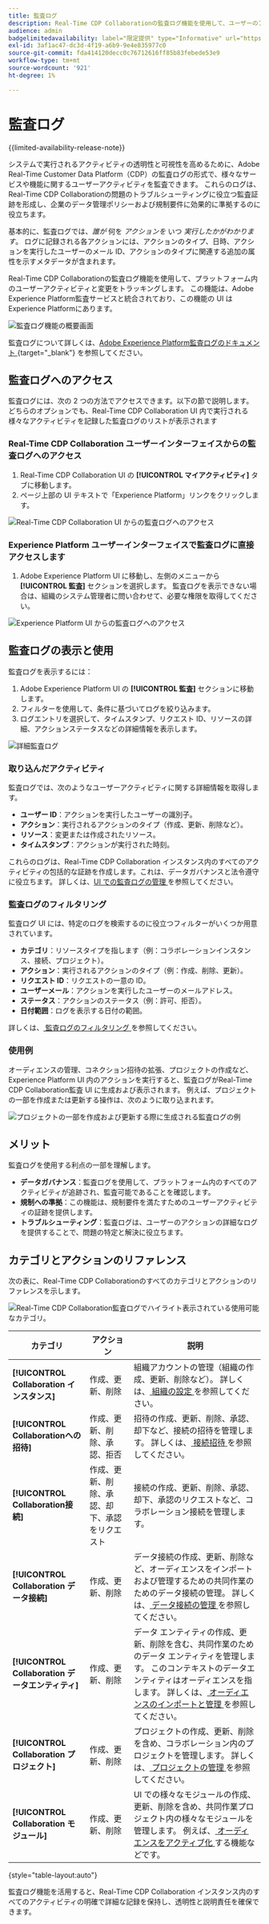 ```yaml
---
title: 監査ログ
description: Real-Time CDP Collaborationの監査ログ機能を使用して、ユーザーのアクティビティと変更をトラッキングする方法について説明します。
audience: admin
badgelimitedavailability: label="限定提供" type="Informative" url="https://helpx.adobe.com/jp/legal/product-descriptions/real-time-customer-data-platform-collaboration.html newtab=true"
exl-id: 3af1ac47-dc3d-4f19-a6b9-9e4e835977c0
source-git-commit: fda414120decc0c76712616ff85b83febede53e9
workflow-type: tm+mt
source-wordcount: '921'
ht-degree: 1%

---
```


# 監査ログ

{{limited-availability-release-note}}

システムで実行されるアクティビティの透明性と可視性を高めるために、Adobe Real-Time Customer Data Platform（CDP）の監査ログの形式で、様々なサービスや機能に関するユーザーアクティビティを監査できます。 これらのログは、Real-Time CDP Collaborationの問題のトラブルシューティングに役立つ監査証跡を形成し、企業のデータ管理ポリシーおよび規制要件に効果的に準拠するのに役立ちます。

基本的に、監査ログでは、*誰が* 何を *アクションを* いつ *実行したかがわかります*。 ログに記録される各アクションには、アクションのタイプ、日時、アクションを実行したユーザーのメール ID、アクションのタイプに関連する追加の属性を示すメタデータが含まれます。

Real-Time CDP Collaborationの監査ログ機能を使用して、プラットフォーム内のユーザーアクティビティと変更をトラッキングします。 この機能は、Adobe Experience Platform監査サービスと統合されており、この機能の UI はExperience Platformにあります。

![ 監査ログ機能の概要画面 ](/help/assets/setup/audit-logs/audit-logs-overview.png)

監査ログについて詳しくは、[Adobe Experience Platform監査ログのドキュメント ](https://experienceleague.adobe.com/ja/docs/experience-platform/landing/governance-privacy-security/audit-logs/overview){target="_blank"} を参照してください。

## 監査ログへのアクセス

監査ログには、次の 2 つの方法でアクセスできます。以下の節で説明します。 どちらのオプションでも、Real-Time CDP Collaboration UI 内で実行される様々なアクティビティを記録した監査ログのリストが表示されます

### Real-Time CDP Collaboration ユーザーインターフェイスからの監査ログへのアクセス

1. Real-Time CDP Collaboration UI の **[!UICONTROL マイアクティビティ]** タブに移動します。
2. ページ上部の UI テキストで「Experience Platform」リンクをクリックします。

![Real-Time CDP Collaboration UI からの監査ログへのアクセス ](/help/assets/setup/audit-logs/access-from-collaboration-ui.png)

### Experience Platform ユーザーインターフェイスで監査ログに直接アクセスします

1. Adobe Experience Platform UI に移動し、左側のメニューから **[!UICONTROL 監査]** セクションを選択します。 監査ログを表示できない場合は、組織のシステム管理者に問い合わせて、必要な権限を取得してください。

![Experience Platform UI からの監査ログへのアクセス ](/help/assets/setup/audit-logs/access-from-experience-platform-ui.png)

## 監査ログの表示と使用

監査ログを表示するには：

1. Adobe Experience Platform UI の **[!UICONTROL 監査]** セクションに移動します。
2. フィルターを使用して、条件に基づいてログを絞り込みます。
3. ログエントリを選択して、タイムスタンプ、リクエスト ID、リソースの詳細、アクションステータスなどの詳細情報を表示します。

![ 詳細監査ログ ](/help/assets/setup/audit-logs/filters-and-detailed-view.png)

### 取り込んだアクティビティ

監査ログでは、次のようなユーザーアクティビティに関する詳細情報を取得します。

* **ユーザー ID**：アクションを実行したユーザーの識別子。
* **アクション**：実行されるアクションのタイプ（作成、更新、削除など）。
* **リソース**：変更または作成されたリソース。
* **タイムスタンプ**：アクションが実行された時刻。

これらのログは、Real-Time CDP Collaboration インスタンス内のすべてのアクティビティの包括的な証跡を作成します。これは、データガバナンスと法令遵守に役立ちます。 詳しくは、[UI での監査ログの管理 ](https://experienceleague.adobe.com/ja/docs/experience-platform/landing/governance-privacy-security/audit-logs/overview#managing-audit-logs-in-the-ui) を参照してください。

### 監査ログのフィルタリング

監査ログ UI には、特定のログを検索するのに役立つフィルターがいくつか用意されています。

* **カテゴリ**：リソースタイプを指します（例：コラボレーションインスタンス、接続、プロジェクト）。
* **アクション**：実行されるアクションのタイプ（例：作成、削除、更新）。
* **リクエスト ID**：リクエストの一意の ID。
* **ユーザーメール**：アクションを実行したユーザーのメールアドレス。
* **ステータス**：アクションのステータス（例：許可、拒否）。
* **日付範囲**：ログを表示する日付の範囲。

詳しくは、[ 監査ログのフィルタリング ](https://experienceleague.adobe.com/ja/docs/experience-platform/landing/governance-privacy-security/audit-logs/overview#filter-audit-logs) を参照してください。

### 使用例

オーディエンスの管理、コネクション招待の拡張、プロジェクトの作成など、Experience Platform UI 内のアクションを実行すると、監査ログがReal-Time CDP Collaboration監査 UI に生成および表示されます。 例えば、プロジェクトの一部を作成または更新する操作は、次のように取り込まれます。

![ プロジェクトの一部を作成および更新する際に生成される監査ログの例 ](/help/assets/setup/audit-logs/create-project-audits.png)

## メリット

監査ログを使用する利点の一部を理解します。

* **データガバナンス**：監査ログを使用して、プラットフォーム内のすべてのアクティビティが追跡され、監査可能であることを確認します。
* **規制への準拠**：この機能は、規制要件を満たすためのユーザーアクティビティの証跡を提供します。
* **トラブルシューティング**：監査ログは、ユーザーのアクションの詳細なログを提供することで、問題の特定と解決に役立ちます。

## カテゴリとアクションのリファレンス

次の表に、Real-Time CDP Collaborationのすべてのカテゴリとアクションのリファレンスを示します。

![Real-Time CDP Collaboration監査ログでハイライト表示されている使用可能なカテゴリ。](/help/assets/setup/audit-logs/available-categories.png)

| カテゴリ | アクション | 説明 |
|-------------------------------|------------------------------------------|-------------|
| **[!UICONTROL Collaboration インスタンス]** | 作成、更新、削除 | 組織アカウントの管理（組織の作成、更新、削除など）。 詳しくは、[ 組織の設定 ](/help/guide/setup/onboard-organization.md) を参照してください。 |
| **[!UICONTROL Collaborationへの招待]** | 作成、更新、削除、承認、拒否 | 招待の作成、更新、削除、承認、却下など、接続の招待を管理します。 詳しくは、[ 接続招待 ](/help/guide/connect/establishing-connections.md) を参照してください。 |
| **[!UICONTROL Collaboration接続]** | 作成、更新、削除、承認、却下、承認をリクエスト | 接続の作成、更新、削除、承認、却下、承認のリクエストなど、コラボレーション接続を管理します。 |
| **[!UICONTROL Collaboration データ接続]** | 作成、更新、削除 | データ接続の作成、更新、削除など、オーディエンスをインポートおよび管理するための共同作業のためのデータ接続の管理。 詳しくは、[ データ接続の管理 ](/help/guide/setup/manage-data-connection.md) を参照してください。 |
| **[!UICONTROL Collaboration データエンティティ]** | 作成、更新、削除 | データ エンティティの作成、更新、削除を含む、共同作業のためのデータ エンティティを管理します。 このコンテキストのデータエンティティはオーディエンスを指します。 詳しくは、[ オーディエンスのインポートと管理 ](/help/guide/setup/onboard-audiences.md) を参照してください。 |
| **[!UICONTROL Collaboration プロジェクト]** | 作成、更新、削除 | プロジェクトの作成、更新、削除を含め、コラボレーション内のプロジェクトを管理します。 詳しくは、[ プロジェクトの管理 ](/help/guide/collaborate/manage-projects.md) を参照してください。 |
| **[!UICONTROL Collaboration モジュール]** | 作成、更新、削除 | UI での様々なモジュールの作成、更新、削除を含め、共同作業プロジェクト内の様々なモジュールを管理します。 例えば、[ オーディエンスをアクティブ化 ](/help/guide/collaborate/activate.md) する機能などです。 |

{style="table-layout:auto"}

監査ログ機能を活用すると、Real-Time CDP Collaboration インスタンス内のすべてのアクティビティの明確で詳細な記録を保持し、透明性と説明責任を確保できます。
